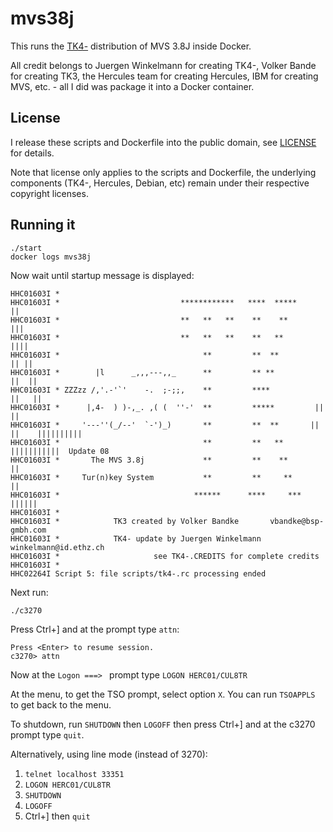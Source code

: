# mvs38j

This runs the [TK4-](http://wotho.ethz.ch/tk4-/) distribution of MVS 3.8J inside Docker.

All credit belongs to Juergen Winkelmann for creating TK4-, Volker Bande for creating TK3, the Hercules team for
creating Hercules, IBM for creating MVS, etc. - all I did was package it into a Docker container.

## License

I release these scripts and Dockerfile into the public domain, see [LICENSE](LICENSE) for details.

Note that license only applies to the scripts and Dockerfile, the underlying components (TK4-, Hercules,
Debian, etc) remain under their respective copyright licenses.

## Running it

```
./start
docker logs mvs38j
```

Now wait until startup message is displayed:
```
HHC01603I *
HHC01603I *                           ************   ****  *****          ||
HHC01603I *                           **   **   **    **    **           |||
HHC01603I *                           **   **   **    **   **           ||||
HHC01603I *                                **         **  **           || ||
HHC01603I *        |l      _,,,---,,_      **         ** **           ||  ||
HHC01603I * ZZZzz /,'.-'`'    -.  ;-;;,    **         ****           ||   ||
HHC01603I *      |,4-  ) )-,_. ,( (  ''-'  **         *****         ||    ||
HHC01603I *     '---''(_/--'  `-')_)       **         **  **       ||     ||    ||||||||||
HHC01603I *                                **         **   **      |||||||||||  Update 08
HHC01603I *       The MVS 3.8j             **         **    **            ||
HHC01603I *     Tur(n)key System           **         **     **           ||
HHC01603I *                              ******      ****     ***       ||||||
HHC01603I *
HHC01603I *            TK3 created by Volker Bandke       vbandke@bsp-gmbh.com
HHC01603I *            TK4- update by Juergen Winkelmann  winkelmann@id.ethz.ch
HHC01603I *                     see TK4-.CREDITS for complete credits
HHC01603I *
HHC02264I Script 5: file scripts/tk4-.rc processing ended
```

Next run:
```
./c3270
```

Press Ctrl+] and at the prompt type `attn`:
```
Press <Enter> to resume session.
c3270> attn
```
Now at the `Logon ===> ` prompt type `LOGON HERC01/CUL8TR`

At the menu, to get the TSO prompt, select option `X`.
You can run `TSOAPPLS` to get back to the menu.

To shutdown, run `SHUTDOWN` then `LOGOFF` then press Ctrl+] and at the c3270 prompt type `quit`.

Alternatively, using line mode (instead of 3270):

1. `telnet localhost 33351`
2. `LOGON HERC01/CUL8TR`
3. `SHUTDOWN`
4. `LOGOFF`
5. Ctrl+] then `quit`

